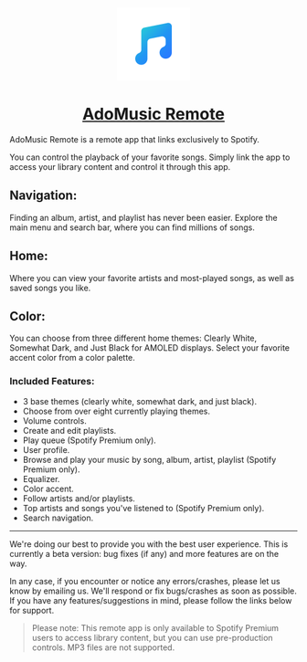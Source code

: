 <p align="center">
  <a href="https://github.com/adgutech/adomusic-remote">
    <img src="app\src\main\ic_launcher-playstore.png" height="128">
    <h1 align="center">AdoMusic Remote</h1>
  </a>
</p>

AdoMusic Remote is a remote app that links exclusively to Spotify.

You can control the playback of your favorite songs. Simply link the app to access your library content and control it through this app.

## Navigation:
Finding an album, artist, and playlist has never been easier. Explore the main menu and search bar, where you can find millions of songs.

## Home:
Where you can view your favorite artists and most-played songs, as well as saved songs you like.

## Color:
You can choose from three different home themes: Clearly White, Somewhat Dark, and Just Black for AMOLED displays. Select your favorite accent color from a color palette.

### Included Features:
- 3 base themes (clearly white, somewhat dark, and just black).
- Choose from over eight currently playing themes.
- Volume controls.
- Create and edit playlists.
- Play queue (Spotify Premium only).
- User profile.
- Browse and play your music by song, album, artist, playlist (Spotify Premium only).
- Equalizer.
- Color accent.
- Follow artists and/or playlists.
- Top artists and songs you've listened to (Spotify Premium only).
- Search navigation.

___

We're doing our best to provide you with the best user experience. This is currently a beta version: bug fixes (if any) and more features are on the way.

In any case, if you encounter or notice any errors/crashes, please let us know by emailing us. We'll respond or fix bugs/crashes as soon as possible. If you have any features/suggestions in mind, please follow the links below for support.

>Please note: This remote app is only available to Spotify Premium users to access library content, but you can use pre-production controls.
>MP3 files are not supported.
